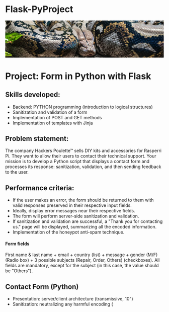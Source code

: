 # Flask-PyProject
![alt text](/img/banner.png)
# Project: Form in Python with Flask

## Skills developed:
* Backend: PYTHON programming (introduction to logical structures)
* Sanitization and validation of a form
* Implementation of POST and GET methods
* Implementation of templates with Jinja

## Problem statement:
The company Hackers Poulette™ sells DIY kits and accessories for Rasperri Pi. They want to allow their users to contact their technical support. Your mission is to develop a Python script that displays a contact form and processes its response: sanitization, validation, and then sending feedback to the user.

## Performance criteria:
* If the user makes an error, the form should be returned to them with valid responses preserved in their respective input fields.
* Ideally, display error messages near their respective fields.
* The form will perform server-side sanitization and validation.
* If sanitization and validation are successful, a "Thank you for contacting us." page will be displayed, summarizing all the encoded information.
* Implementation of the honeypot anti-spam technique.

#### Form fields
First name & last name + email + country (list) + message + gender (M/F) (Radio box) + 3 possible subjects (Repair, Order, Others) (checkboxes). All fields are mandatory, except for the subject (in this case, the value should be "Others").

## Contact Form (Python)
* Presentation: server/client architecture (transmissive, 10")
* Sanitization: neutralizing any harmful encoding (<script>)
* Validation: mandatory fields + valid email
* Sending + Feedback
* NO NEED FOR JAVASCRIPT OR CSS

#### At the end of this project, you should be able to:
- Explain the difference between a POST request and a GET request.
- Protect yourself against XSS vulnerabilities.
- Protect yourself against SSTI attacks.
- Use a micro framework.
- Perform a deployment.

-----------------------------------------------------------------

## **1.** Flask Web Framework

### What is Flask?

**Flask** is a small web framework written in Python. It's called a microframework because it doesn't need specific tools or libraries to work. It doesn't come with built-in features like a database layer or form validation. 
Instead, Flask uses extensions to add these features, making them work just like they were built into Flask. There are extensions for many things, including database management, form validation, file uploads, authentication, and other common tasks. 
It's designed to help developers start web development quickly. Flask is lightweight and flexible, letting developers pick the tools and libraries they prefer.

### Main features of Flask

1. **Minimalistic**: Flask provides the basic tools to get a web server up and running with minimal setup, but it doesn't include any default database, form handling, or other components that you might find in more extensive frameworks like Django. This gives developers the freedom to add only what they need.

2. **Modular and Extensible**: Flask is designed to be extended. It supports extensions that add application features as if they were implemented in Flask itself. There are extensions for database integration, form validation, upload handling, and more.

3. **Built-in Development Server and Debugger**: Flask includes a built-in development server and a debugger, which makes the development process easier and more efficient.

4. **RESTful Request Dispatching**: Flask makes it easy to build RESTful APIs by providing tools to handle HTTP requests and route URLs to specific pieces of code.

5. **Jinja2 Templating**: Flask uses Jinja2 as its templating engine, allowing you to separate your HTML from your Python code.

### How Flask works?

Here below you can find a simple example of a Flask application in `app.py`:

```python
from flask import Flask, request, render_template, redirect, url_for

app = Flask(__name__)

# Route for handling the home page
@app.route('/')
def home():
    return "Hello, Flask!"

# Route for handling a form submission
@app.route('/submit', methods=['POST'])
def submit_form():
    first_name = request.form['first_name']
    last_name = request.form['last_name']
    email = request.form['email']
    # Process the form data here
    return f"Form submitted by {first_name} {last_name} with email {email}"

if __name__ == '__main__':
    app.run(debug=True)
```

### How to run a Flask Application

1. Ensure you have Python installed.
2. Install Flask using pip:

```bash
pip install Flask
```

3. Save the above code in a file named `app.py`.
4. Run the application:

```bash
python app.py
```

5. Open a web browser and navigate to http://127.0.0.1:5000/ to see the output or if you are using Visual Code just click on the link displayed in the terminal.

![alt text](/img/flask-terminal.png)

### Flask and Web Security
Regarding security, Flask allows you to implement various measures to protect against web vulnerabilities like XSS and SSTI. 

For example, you can use the following strategies in your Flask backend:

1. Sanitize Inputs: Always sanitize and validate user inputs.
2. Escape Outputs: Use Flask’s built-in Jinja2 templating to automatically escape user inputs before rendering them in HTML.
3. CSRF Protection: Use Flask extensions like Flask-WTF to protect forms from Cross-Site Request Forgery (CSRF) attacks.
4. Content Security Policy: Set appropriate security headers, such as Content Security Policy (CSP), to mitigate risks.

## **2.** Project

For this project I installed Flask via my terminal and I ran it via Visual code.
First I prepared my tree structure for my files.

I linked a folder to Visual code with flask and created my files: contact.html, thank_you.html.  I also have my app.py ready to be coded.

![alt text](/img/arbo-flask.png)

Here are the links for each scripts I used for this project.

1. [app.py](https://github.com/Cosimo-CS/Flask-PyProject/blob/main/app.py)
2. [contact.html](https://github.com/Cosimo-CS/Flask-PyProject/blob/main/contact.html)
3. [thank_you.html](https://github.com/Cosimo-CS/Flask-PyProject/blob/main/thank_you.html)

Here below you can see the results:

![alt text](/img/contact-html.png)
![alt text](/img/thanks-html.png)

As you can see in the terminal below, each actions that I'm doing in the web page are tracked.

![alt text](/img/terminal.png)


## **3.** Miscellaneous

### **1.** Explain the difference between a POST request and a GET request.

- POST request: The request data is sent in the body of the HTTP request. Used to send sensitive data such as passwords, credit card information, etc. Often used for actions that modify the state of the server, such as sending forms.

- GET request: The request data is sent in the URL as request parameters. Used to retrieve resources from the server. The data is visible in the URL, making it less secure for sensitive information. Used for non-destructive requests such as reading data.

### **2.** Protect yourself against XSS vulnerabilities.

**What is an XSS attack ?**

Cross-Site Scripting (XSS) is a type of security vulnerability that allows attackers to inject malicious scripts into web pages viewed by other users. These scripts can steal data, hijack user sessions, or perform actions on behalf of the user.

**How does XSS work?**

1. **Injection**: An attacker injects a malicious script into a web application. This can happen through user input fields, URLs, or other methods.
2. **Execution**: When another user visits the affected page, the malicious script is executed by their browser.
3. **Impact**: The script can steal sensitive information (like cookies), redirect users to malicious sites, or perform actions without the user's consent.

**Types of XSS**

- Stored XSS
The malicious script is stored on the server (e.g., in a database) and served to users whenever they access the affected page.
**Example**: An attacker posts a comment containing a script on a forum. Every time users view the comment, the script runs.

- Reflected XSS
The malicious script is reflected off the web server, usually via a URL parameter or form input, and executed immediately.
**Example**: An attacker sends a victim a link with a malicious script in the URL. When the victim clicks the link, the script runs.

- DOM-based XSS
The vulnerability is in the client-side code (JavaScript) that modifies the DOM. The attack happens entirely on the client-side.
**Example**: A script reads data from the URL and dynamically updates the page without proper sanitization.

**Example of a vulnerable code**
```html
<form action="/search" method="get">
  <input type="text" name="query">
  <input type="submit" value="Search">
</form>
```

**Protection against XSS attacks :**

Use of security libraries: Use dedicated security libraries that provide additional functionality to prevent XSS attacks, such as bleach or html_sanitizer.

**I choosed to use html_sanitizer and Jinja2 because:**

`html_sanitizer` is a Python library used to clean and sanitize HTML content. It is designed to remove potentially dangerous or unwanted elements and attributes from HTML code, which can help prevent Cross-Site Scripting (XSS) attacks and ensure that the HTML content is safe to display.

**Why use HTML sanitizer?**

1. **Security**: Sanitizing HTML input prevents malicious users from injecting harmful scripts or code into your web application, which can be used to steal data, deface websites, or perform other malicious activities.
2. **Consistency**: It helps maintain consistent and clean HTML content by removing unwanted tags and attributes.
3. **Compliance**: Ensures that user-generated content adheres to your HTML standards and policies.

**How does it work?**

`html_sanitizer` works by parsing the HTML content and removing or escaping any elements or attributes that are not in the allowed list. This includes:
- Removing scripts, iframes, and other potentially harmful tags.
- Removing or sanitizing attributes that could be used for malicious purposes, like `onload`, `onclick`, etc.
- Ensuring that the content adheres to a specified whitelist of allowed tags and attributes.


`Jinja2` is a modern and designer-friendly templating engine for Python web frameworks. It allows you to create dynamic HTML pages by embedding Python-like expressions in your HTML.

**Key Features**

- **Template Inheritance**: Allows you to reuse common layout structures.
- **Variables**: Dynamically insert values into your HTML.
- **Control Structures**: Use loops and conditionals to control the rendering of your HTML.
- **Filters**: Modify the display of variables.

**How Jinja2 Works**

- A template is an HTML file with placeholders for dynamic content. These placeholders are called variables and control structures.
- Rendering is the process of combining a template with data to produce a final HTML document.

Here below you can find an example of how to use it in an html code.

![alt text](/img/ex-jinja2.png)

### **3.** Protect yourself against SSTI attacks.

**What is SSTI?**

Server-Side Template Injection (SSTI) is a type of security vulnerability that occurs when an attacker can inject malicious code into a template, which is then executed on the server. This happens due to improper handling of user input in templating engines.

**How does SSTI works?**

1. **Templating Engines**: Web applications use templating engines (like Jinja2, Twig, or EJS) to dynamically generate HTML pages.
2. **User Input**: If user input is directly included in templates without proper sanitization or validation, it can lead to SSTI.
3. **Execution**: Malicious code injected into the template is executed on the server, potentially giving attackers access to sensitive data, server control, or other resources.

**Example of a vulnerable code**

```python
from flask import Flask, request, render_template_string

app = Flask(__name__)

@app.route('/greet')
def greet():
    name = request.args.get('name')
    template = f"Hello, {name}!"
    return render_template_string(template)
```

**Why is it vulnerable ?**

In this code:

- User Input: The user's input is retrieved from the query parameter name using request.args.get('name').
- Template Injection: The user input is directly embedded into a template string template = f"Hello, {name}!".
- Rendering: The render_template_string function is used to render the template, which processes the embedded user input as part of the template.

This allows an attacker to inject malicious template code via the name parameter, which can then be executed on the server.

**Consequences of SSTI attacks**

- Data Theft: Access sensitive information like database credentials, environment variables, or files on the server.
- Remote Code Execution: Run arbitrary code on the server, potentially taking full control of the server.
- Defacement: Modify the content of the website to mislead or deface the application.

**How to prevent and fix it?**

- Input Validation: Ensure that user input is properly validated and sanitized before including it in templates.
- Use Safe Functions: Use templating engine functions that are designed to handle user input safely.
- Template Escaping: Escape special characters in templates to prevent code execution.

To prevent SSTI, sanitize the user input to ensure it does not contain any executable code.

```python
from flask import Flask, request, render_template_string
from html import escape

app = Flask(__name__)

@app.route('/greet')
def greet():
    name = escape(request.args.get('name', ''))
    template = f"Hello, {name}!"
    return render_template_string(template)

```

In the code above:

- The escape function from the html module is used to sanitize the user input by escaping any special characters.
- This prevents any user input from being executed as code within the template.

By escaping the user input, you ensure that the input is treated as plain text and not executable code, thus mitigating the risk of SSTI.
